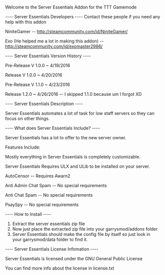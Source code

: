 Welcome to the Server Essentials Addon for the TTT Gamemode

---- Server Essentials Developers ----
Contact these people if you need any help with this addon

NiniteGamer -- http://steamcommunity.com/id/NiniteGamer/

Exo (He helped me a lot in making this addon) -- http://steamcommunity.com/id/exomaster2986/

---- Server Essentials Version History ----

Pre-Release V 1.0.0 ~ 4/19/2016

Release V 1.0.0 ~ 4/20/2016

Pre-Release V 1.1.0 ~ 4/23/2016

Release 1.2.0 ~ 4/26/2016 -- I skipped 1.1.0 because um I forgot XD

---- Server Essentials Description ----

Server Essentials automates a lot of task for low staff servers so they can focus on other things.

---- What does Server Essentials Include? ----

Server Essentials has a lot to offer to the new server owner.

Features Include:

Mostly everything in Server Essentials is completely customizable.

Server Essentials Requires ULX and ULib to be installed on your server.

AutoCensor -- Requires Awarn2

Anti Admin Chat Spam -- No special requirements

Anti Chat Spam -- No special requirements

PsaySpy -- No special requirements

---- How to Install ----

1. Extract the server essentials zip file
2. Now just place the extracted zip file into your garrysmod/addons folder
3. Server Essentials should make the config file by itself so just look in your garrysmod/data folder to find it.

---- Server Essentials License Infomation ----

Server Essentials is licensed under the GNU General Public License

You can find more info about the license in license.txt
